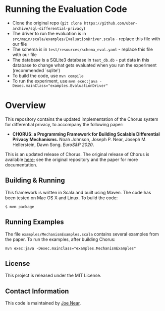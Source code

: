 # Running the Evaluation Code
- Clone the original repo (`git clone https://github.com/uber-archive/sql-differential-privacy`)
- The driver to run the evaluation is in
  `src/main/scala/examples/EvaluationDriver.scala` - replace this file with our file
- The schema is in `test/resources/schema_eval.yaml`  - replace this file with our file
- The database is a SQLite3 database in `test_db.db` - put data in this database to change what gets evaluated when you run the experiment (recommended `sqlite')
- To build the code, use `mvn compile`
- To run the experiment, use `mvn exec:java -Dexec.mainClass="examples.EvaluationDriver"`

# Overview

This repository contains the updated implementation of the Chorus
system for differential privacy, to accompany the following paper:

- **CHORUS: a Programming Framework for Building Scalable Differential
Privacy Mechanisms.** Noah Johnson, Joseph P. Near, Joseph
M. Hellerstein, Dawn Song. *EuroS&P 2020*.

This is an updated release of Chorus.  The original release of Chorus
is available
[here](https://github.com/uber-archive/sql-differential-privacy); see
the original repository and the paper for more documentation.

## Building & Running

This framework is written in Scala and built using Maven. The code has been tested on Mac OS X and Linux. To build the code:

```
$ mvn package
```

## Running Examples

The file `examples/MechanismExamples.scala` contains several examples
from the paper. To run the examples, after building Chorus:

```
mvn exec:java -Dexec.mainClass="examples.MechanismExamples"
```

## License

This project is released under the MIT License.

## Contact Information

This code is maintained by [Joe Near](http://www.uvm.edu/~jnear/).
